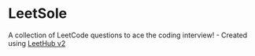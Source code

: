 # LeetSole
A collection of LeetCode questions to ace the coding interview! - Created using [LeetHub v2](https://github.com/arunbhardwaj/LeetHub-2.0)
